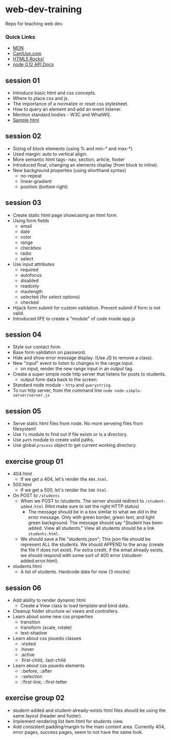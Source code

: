 # web-dev-training
Repo for teaching web dev.

### Quick Links
- [MDN](https://developer.mozilla.org/en-US/)
- [CanIUse.com](http://caniuse.com/)
- [HTML5 Rocks!](http://www.html5rocks.com/en/)
- [node 0.12 API Docs](https://nodejs.org/docs/latest-v0.12.x/api/index.html)

## session 01
- Introduce basic html and css concepts.
- Where to place css and js.
- The importance of a normalize or reset css stylesheet.
- How to query an element and add an event listener.
- Mention standard bodies - W3C and WhatWG.
- [Sample html](sample-html/index.html)

## session 02
- Sizing of block elements (using % and min-* and max-*)
- Used margin: auto to vertical aligin.
- More semantic html tags- nav, section, article, footer
- Introduced float, changing an elements display (from block to inline).
- New background properties (using shorthand syntax)
  - no-repeat
  - linear-gradient
  - position (bottom right)

## session 03
- Create static html page showcasing an html form.
- Using form fields
    + email
    + date
    + color
    + range
    + checkbox
    + radio
    + select
- Use input attributes
    - required
    - autofocus
    - disabled
    - readonly
    - maxlength
    - selected (for select options)
    - checked
- Hijack form submit for custom validation. Prevent submit if form is not valid.
- Introduced IIFE to create a "module" of code inside app.js

## session 04
- Style our contact form.
- Base form validation on password.
- Hide and show error message display. (Use JS to remove a class).
- New "input" event to listen to changes in the range input.
    + on input, render the new range input in an output tag.
- Create a super simple node http server that listens for posts to students.
    + output form data back to the screen.
- Standard node module - `http` and `querystring`.
- To run http server, from the command line `node node-simple-server/server.js`

## session 05
- Serve static html files from node. No more serveing files from filesystem!
- Use `fs` module to find out if file exists or is a directory.
- Use `path` module to create valid paths.
- Use global `process` object to get current working directory.

## exercise group 01
- 404.html
    + If we get a 404, let's render the `404.html`.
- 500.html
    + If we get a 500, let's render the `500.html`.
- On POST to `/students`
    + When we POST to /students. The server should redirect to `/student-added.html` (Hint make sure to set the right HTTP status)
        * The message should be in a box similar to what we did in the error message. Only with green border, green text, and light green background. The message should say "Student has been added. View all students." View all students should be a link `students.html`.
    + We should save a file "students.json"; This json file should be represent ALL the students. We should APPEND to the array (create the file if does not exist). For extra credit, if the email already exists, we should respond with some sort of 400 error (/student-added.error.html).
- students.html
    + A list of students. Hardcode data for now (3 mocks)

## session 06
- Add ability to render dynamic html
    + Create a View class to load template and bind data.
- Cleanup folder structure w/ views and controllers.
- Learn about some new css properties
    - transition
    - transform (scale, rotate)
    - text-shadow
- Learn about css psuedo classes
    + :visited
    + :hover
    + :active
    + :first-child, :last-child
- Learn about css psuedo elements
    + ::before, ::after
    + ::selection
    + ::first-line, ::first-letter

## exercise group 02
- student-added and student-already-exists html files should be using the same layout (header and footer).
- Implement rendering list item html for students view.
- Add consistent padding/margin to the main content area. Currently 404, error pages, success pages, seem to not have the same look.
